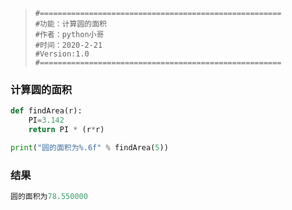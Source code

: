 > ```
> #======================================================
> #功能：计算圆的面积
> #作者：python小哥
> #时间：2020-2-21
> #Version:1.0
> #======================================================
> ```

### 计算圆的面积

```python
def findArea(r):
    PI=3.142
    return PI * (r*r)

print("圆的面积为%.6f" % findArea(5))
```

### 结果

``` python
圆的面积为78.550000
```


